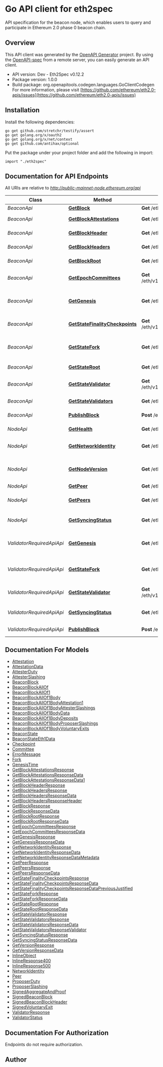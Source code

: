 # Go API client for eth2spec

API specification for the beacon node, which enables users to query and participate in Ethereum 2.0 phase 0 beacon chain.

## Overview
This API client was generated by the [OpenAPI Generator](https://openapi-generator.tech) project.  By using the [OpenAPI-spec](https://www.openapis.org/) from a remote server, you can easily generate an API client.

- API version: Dev - Eth2Spec v0.12.2
- Package version: 1.0.0
- Build package: org.openapitools.codegen.languages.GoClientCodegen
For more information, please visit [https://github.com/ethereum/eth2.0-apis/issues](https://github.com/ethereum/eth2.0-apis/issues)

## Installation

Install the following dependencies:

```shell
go get github.com/stretchr/testify/assert
go get golang.org/x/oauth2
go get golang.org/x/net/context
go get github.com/antihax/optional
```

Put the package under your project folder and add the following in import:

```golang
import "./eth2spec"
```

## Documentation for API Endpoints

All URIs are relative to *http://public-mainnet-node.ethereum.org/api*

Class | Method | HTTP request | Description
------------ | ------------- | ------------- | -------------
*BeaconApi* | [**GetBlock**](docs/BeaconApi.md#getblock) | **Get** /eth/v1/beacon/blocks/{block_id} | Get block
*BeaconApi* | [**GetBlockAttestations**](docs/BeaconApi.md#getblockattestations) | **Get** /eth/v1/beacon/blocks/{block_id}/attestations | Get block attestations
*BeaconApi* | [**GetBlockHeader**](docs/BeaconApi.md#getblockheader) | **Get** /eth/v1/beacon/headers/{block_id} | Get block header
*BeaconApi* | [**GetBlockHeaders**](docs/BeaconApi.md#getblockheaders) | **Get** /eth/v1/beacon/headers | Get block headers
*BeaconApi* | [**GetBlockRoot**](docs/BeaconApi.md#getblockroot) | **Get** /eth/v1/beacon/blocks/{block_id}/root | Get block root
*BeaconApi* | [**GetEpochCommittees**](docs/BeaconApi.md#getepochcommittees) | **Get** /eth/v1/beacon/states/{state_id}/committees/{epoch} | Get all committees for epoch
*BeaconApi* | [**GetGenesis**](docs/BeaconApi.md#getgenesis) | **Get** /eth/v1/beacon/genesis | Retrieve details of the chain&#39;s genesis.
*BeaconApi* | [**GetStateFinalityCheckpoints**](docs/BeaconApi.md#getstatefinalitycheckpoints) | **Get** /eth/v1/beacon/states/{state_id}/finality_checkpoints | Get state finality checkpoints
*BeaconApi* | [**GetStateFork**](docs/BeaconApi.md#getstatefork) | **Get** /eth/v1/beacon/states/{state_id}/fork | Get Fork object for requested state
*BeaconApi* | [**GetStateRoot**](docs/BeaconApi.md#getstateroot) | **Get** /eth/v1/beacon/states/{state_id}/root | Get state SSZ HashTreeRoot
*BeaconApi* | [**GetStateValidator**](docs/BeaconApi.md#getstatevalidator) | **Get** /eth/v1/beacon/states/{state_id}/validators/{validator_id} | Get validator from state by id
*BeaconApi* | [**GetStateValidators**](docs/BeaconApi.md#getstatevalidators) | **Get** /eth/v1/beacon/states/{state_id}/validators | Get validators from state
*BeaconApi* | [**PublishBlock**](docs/BeaconApi.md#publishblock) | **Post** /eth/v1/beacon/blocks | Publish a signed block.
*NodeApi* | [**GetHealth**](docs/NodeApi.md#gethealth) | **Get** /eth/v1/node/health | Get health check
*NodeApi* | [**GetNetworkIdentity**](docs/NodeApi.md#getnetworkidentity) | **Get** /eth/v1/node/identity | Get node network identity
*NodeApi* | [**GetNodeVersion**](docs/NodeApi.md#getnodeversion) | **Get** /eth/v1/node/version | Get version string of the running beacon node.
*NodeApi* | [**GetPeer**](docs/NodeApi.md#getpeer) | **Get** /eth/v1/node/peers/{peer_id} | Get peer
*NodeApi* | [**GetPeers**](docs/NodeApi.md#getpeers) | **Get** /eth/v1/node/peers | Get node network peers
*NodeApi* | [**GetSyncingStatus**](docs/NodeApi.md#getsyncingstatus) | **Get** /eth/v1/node/syncing | Get node syncing status
*ValidatorRequiredApiApi* | [**GetGenesis**](docs/ValidatorRequiredApiApi.md#getgenesis) | **Get** /eth/v1/beacon/genesis | Retrieve details of the chain&#39;s genesis.
*ValidatorRequiredApiApi* | [**GetStateFork**](docs/ValidatorRequiredApiApi.md#getstatefork) | **Get** /eth/v1/beacon/states/{state_id}/fork | Get Fork object for requested state
*ValidatorRequiredApiApi* | [**GetStateValidator**](docs/ValidatorRequiredApiApi.md#getstatevalidator) | **Get** /eth/v1/beacon/states/{state_id}/validators/{validator_id} | Get validator from state by id
*ValidatorRequiredApiApi* | [**GetSyncingStatus**](docs/ValidatorRequiredApiApi.md#getsyncingstatus) | **Get** /eth/v1/node/syncing | Get node syncing status
*ValidatorRequiredApiApi* | [**PublishBlock**](docs/ValidatorRequiredApiApi.md#publishblock) | **Post** /eth/v1/beacon/blocks | Publish a signed block.


## Documentation For Models

 - [Attestation](docs/Attestation.md)
 - [AttestationData](docs/AttestationData.md)
 - [AttesterDuty](docs/AttesterDuty.md)
 - [AttesterSlashing](docs/AttesterSlashing.md)
 - [BeaconBlock](docs/BeaconBlock.md)
 - [BeaconBlockAllOf](docs/BeaconBlockAllOf.md)
 - [BeaconBlockAllOf1](docs/BeaconBlockAllOf1.md)
 - [BeaconBlockAllOf1Body](docs/BeaconBlockAllOf1Body.md)
 - [BeaconBlockAllOf1BodyAttestation1](docs/BeaconBlockAllOf1BodyAttestation1.md)
 - [BeaconBlockAllOf1BodyAttesterSlashings](docs/BeaconBlockAllOf1BodyAttesterSlashings.md)
 - [BeaconBlockAllOf1BodyData](docs/BeaconBlockAllOf1BodyData.md)
 - [BeaconBlockAllOf1BodyDeposits](docs/BeaconBlockAllOf1BodyDeposits.md)
 - [BeaconBlockAllOf1BodyProposerSlashings](docs/BeaconBlockAllOf1BodyProposerSlashings.md)
 - [BeaconBlockAllOf1BodyVoluntaryExits](docs/BeaconBlockAllOf1BodyVoluntaryExits.md)
 - [BeaconState](docs/BeaconState.md)
 - [BeaconStateEth1Data](docs/BeaconStateEth1Data.md)
 - [Checkpoint](docs/Checkpoint.md)
 - [Committee](docs/Committee.md)
 - [ErrorMessage](docs/ErrorMessage.md)
 - [Fork](docs/Fork.md)
 - [GenesisTime](docs/GenesisTime.md)
 - [GetBlockAttestationsResponse](docs/GetBlockAttestationsResponse.md)
 - [GetBlockAttestationsResponseData](docs/GetBlockAttestationsResponseData.md)
 - [GetBlockAttestationsResponseData1](docs/GetBlockAttestationsResponseData1.md)
 - [GetBlockHeaderResponse](docs/GetBlockHeaderResponse.md)
 - [GetBlockHeadersResponse](docs/GetBlockHeadersResponse.md)
 - [GetBlockHeadersResponseData](docs/GetBlockHeadersResponseData.md)
 - [GetBlockHeadersResponseHeader](docs/GetBlockHeadersResponseHeader.md)
 - [GetBlockResponse](docs/GetBlockResponse.md)
 - [GetBlockResponseData](docs/GetBlockResponseData.md)
 - [GetBlockRootResponse](docs/GetBlockRootResponse.md)
 - [GetBlockRootResponseData](docs/GetBlockRootResponseData.md)
 - [GetEpochCommitteesResponse](docs/GetEpochCommitteesResponse.md)
 - [GetEpochCommitteesResponseData](docs/GetEpochCommitteesResponseData.md)
 - [GetGenesisResponse](docs/GetGenesisResponse.md)
 - [GetGenesisResponseData](docs/GetGenesisResponseData.md)
 - [GetNetworkIdentityResponse](docs/GetNetworkIdentityResponse.md)
 - [GetNetworkIdentityResponseData](docs/GetNetworkIdentityResponseData.md)
 - [GetNetworkIdentityResponseDataMetadata](docs/GetNetworkIdentityResponseDataMetadata.md)
 - [GetPeerResponse](docs/GetPeerResponse.md)
 - [GetPeersResponse](docs/GetPeersResponse.md)
 - [GetPeersResponseData](docs/GetPeersResponseData.md)
 - [GetStateFinalityCheckpointsResponse](docs/GetStateFinalityCheckpointsResponse.md)
 - [GetStateFinalityCheckpointsResponseData](docs/GetStateFinalityCheckpointsResponseData.md)
 - [GetStateFinalityCheckpointsResponseDataPreviousJustified](docs/GetStateFinalityCheckpointsResponseDataPreviousJustified.md)
 - [GetStateForkResponse](docs/GetStateForkResponse.md)
 - [GetStateForkResponseData](docs/GetStateForkResponseData.md)
 - [GetStateRootResponse](docs/GetStateRootResponse.md)
 - [GetStateRootResponseData](docs/GetStateRootResponseData.md)
 - [GetStateValidatorResponse](docs/GetStateValidatorResponse.md)
 - [GetStateValidatorsResponse](docs/GetStateValidatorsResponse.md)
 - [GetStateValidatorsResponseData](docs/GetStateValidatorsResponseData.md)
 - [GetStateValidatorsResponseValidator](docs/GetStateValidatorsResponseValidator.md)
 - [GetSyncingStatusResponse](docs/GetSyncingStatusResponse.md)
 - [GetSyncingStatusResponseData](docs/GetSyncingStatusResponseData.md)
 - [GetVersionResponse](docs/GetVersionResponse.md)
 - [GetVersionResponseData](docs/GetVersionResponseData.md)
 - [InlineObject](docs/InlineObject.md)
 - [InlineResponse400](docs/InlineResponse400.md)
 - [InlineResponse500](docs/InlineResponse500.md)
 - [NetworkIdentity](docs/NetworkIdentity.md)
 - [Peer](docs/Peer.md)
 - [ProposerDuty](docs/ProposerDuty.md)
 - [ProposerSlashing](docs/ProposerSlashing.md)
 - [SignedAggregateAndProof](docs/SignedAggregateAndProof.md)
 - [SignedBeaconBlock](docs/SignedBeaconBlock.md)
 - [SignedBeaconBlockHeader](docs/SignedBeaconBlockHeader.md)
 - [SignedVoluntaryExit](docs/SignedVoluntaryExit.md)
 - [ValidatorResponse](docs/ValidatorResponse.md)
 - [ValidatorStatus](docs/ValidatorStatus.md)


## Documentation For Authorization

 Endpoints do not require authorization.



## Author



